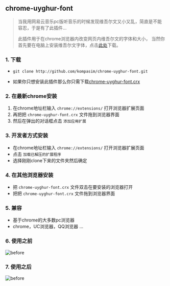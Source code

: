 ## chrome-uyghur-font



> 当我用网易云音乐pc版听音乐的时候发现维吾尔文又小又乱，简直是不能容忍，于是有了此插件...
>
> 此插件用于在chrome浏览器内改变网页内维吾尔文的字体和大小，
> 当然你首先要在电脑上安装维吾尔文字体，点击[此处](http://ime.izda.com/)下载。




### 1. 下载

* `git clone http://github.com/kompasim/chrome-uyghur-font.git`

* 如果你只想安装此插件那么你只需下载[chrome-uyghur-font.crx](http://github.com/kompasim/chrome-uyghur-font)

### 2. 在最新chrome安装

1. 在chrome地址栏输入 `chrome://extensions/` 打开浏览器扩展页面
2. 再把把 `chrome-uyghur-font.crx` 文件拖到浏览器界面
3. 然后在弹出的对话框点击 `添加应用扩展`


### 3. 开发者方式安装

* 在chrome地址栏输入 `chrome://extensions/` 打开浏览器扩展页面
* 点击 `加载已解压的扩展程序`
* 选择刚刚clone下来的文件夹然后确定


### 4. 在其他浏览器安装

* 把 `chrome-uyghur-font.crx` 文件双击在要安装的浏览器打开
* 把把 `chrome-uyghur-font.crx` 文件拖到浏览器界面



### 5. 兼容

* 基于chrome的大多数pc浏览器
* chrome，UC浏览器，QQ浏览器 ...


### 6. 使用之前

![before](https://raw.githubusercontent.com/kompasim/chrome-uyghur-font/master/images/before.png)

### 7. 使用之后

![before](https://raw.githubusercontent.com/kompasim/chrome-uyghur-font/master/images/after.png)
